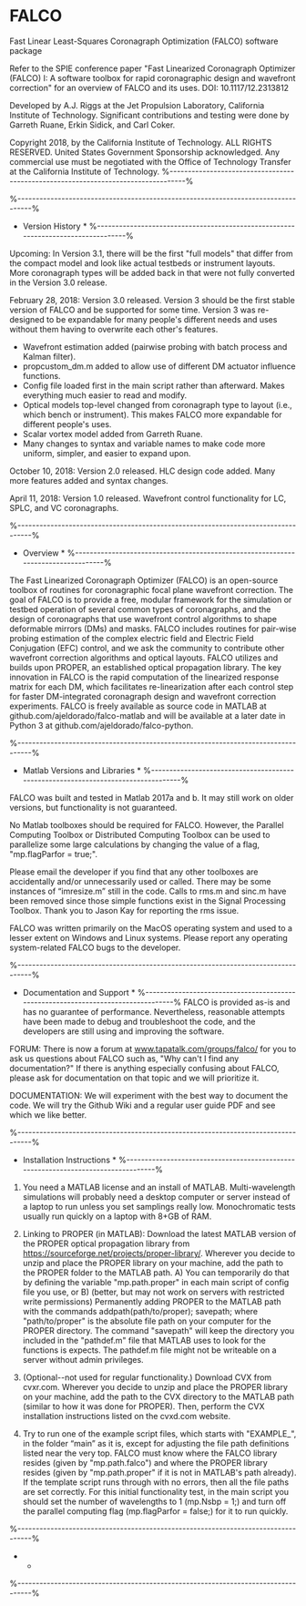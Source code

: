 # FALCO
Fast Linear Least-Squares Coronagraph Optimization (FALCO) software package

Refer to the SPIE conference paper "Fast Linearized Coronagraph Optimizer (FALCO) I: A software toolbox for rapid coronagraphic design and wavefront correction" for an overview of FALCO and its uses. 
DOI: 10.1117/12.2313812

Developed by A.J. Riggs at the Jet Propulsion Laboratory, California Institute of Technology.
Significant contributions and testing were done by Garreth Ruane, Erkin Sidick, and Carl Coker.

Copyright 2018, by the California Institute of Technology. ALL RIGHTS RESERVED. 
United States Government Sponsorship acknowledged. 
Any commercial use must be negotiated with the Office of Technology Transfer at the California Institute of Technology.
%----------------------------------------------------------------------------------%

%----------------------------------------------------------------------------------%
* Version History *
%----------------------------------------------------------------------------------%

Upcoming: In Version 3.1, there will be the first "full models" that differ from the compact model and look like actual testbeds or instrument layouts. More coronagraph types will be added back in that were not fully converted in the Version 3.0 release.

February 28, 2018: Version 3.0 released. Version 3 should be the first stable version of FALCO and be supported for some time. Version 3 was re-designed to be expandable for many people's different needs and uses without them having to overwrite each other's features.
  - Wavefront estimation added (pairwise probing with batch process and Kalman filter).
  - propcustom_dm.m added to allow use of different DM actuator influence functions.
  - Config file loaded first in the main script rather than afterward. Makes everything much easier to read and modify.
  - Optical models top-level changed from coronagraph type to layout (i.e., which bench or instrument). This makes FALCO more expandable for different people's uses.
  - Scalar vortex model added from Garreth Ruane.
  - Many changes to syntax and variable names to make code more uniform, simpler, and easier to expand upon.

October 10, 2018:  Version 2.0 released. HLC design code added. Many more features added and syntax changes.

April 11, 2018:    Version 1.0 released. Wavefront control functionality for LC, SPLC, and VC coronagraphs.

 
%----------------------------------------------------------------------------------%
* Overview *
%----------------------------------------------------------------------------------%

The Fast Linearized Coronagraph Optimizer (FALCO) is an open-source toolbox of routines for coronagraphic focal plane wavefront correction. The goal of FALCO is to provide a free, modular framework for the simulation or testbed operation of several common types of coronagraphs, and the design of coronagraphs that use wavefront control algorithms to shape deformable mirrors (DMs) and masks. FALCO includes routines for pair-wise probing estimation of the complex electric field and Electric Field Conjugation (EFC) control, and we ask the community to contribute other wavefront correction algorithms and optical layouts. FALCO utilizes and builds upon PROPER, an established optical propagation library. The key innovation in FALCO is the rapid computation of the linearized response matrix for each DM, which facilitates re-linearization after each control step for faster DM-integrated coronagraph design and wavefront correction experiments. FALCO is freely available as source code in MATLAB at github.com/ajeldorado/falco-matlab and will be available at a later date in Python 3 at github.com/ajeldorado/falco-python.


%----------------------------------------------------------------------------------%
* Matlab Versions and Libraries *
%----------------------------------------------------------------------------------%

FALCO was built and tested in Matlab 2017a and b. It may still work on older versions, but functionality is not guaranteed.

No Matlab toolboxes should be required for FALCO. However, the Parallel Computing Toolbox or Distributed Computing Toolbox can be used to parallelize some large calculations by changing the value of a flag, "mp.flagParfor = true;". 

Please email the developer if you find that any other toolboxes are accidentally and/or unnecessarily used or called. There may be some instances of “imresize.m” still in the code. Calls to rms.m and sinc.m have been removed since those simple functions exist in the Signal Processing Toolbox. Thank you to Jason Kay for reporting the rms issue.

FALCO was written primarily on the MacOS operating system and used to a lesser extent on Windows and Linux systems. Please report any operating system-related FALCO bugs to the developer.


%----------------------------------------------------------------------------------%
* Documentation and Support *
%----------------------------------------------------------------------------------%
FALCO is provided as-is and has no guarantee of performance. Nevertheless, reasonable attempts have been made to debug and troubleshoot the code, and the developers are still using and improving the software.

FORUM: There is now a forum at www.tapatalk.com/groups/falco/ for you to ask us questions about FALCO such as, "Why can't I find any documentation?" If there is anything especially confusing about FALCO, please ask for documentation on that topic and we will prioritize it.

DOCUMENTATION: We will experiment with the best way to document the code. We will try the Github Wiki and a regular user guide PDF and see which we like better.


%----------------------------------------------------------------------------------%
* Installation Instructions *
%----------------------------------------------------------------------------------%

1) You need a MATLAB license and an install of MATLAB. Multi-wavelength simulations will probably need a desktop computer or server instead of a laptop to run unless you set samplings really low. Monochromatic tests usually run quickly on a laptop with 8+GB of RAM.

2) Linking to PROPER (in MATLAB): Download the latest MATLAB version of the PROPER optical propagation library from https://sourceforge.net/projects/proper-library/. Wherever you decide to unzip and place the PROPER library on your machine, add the path to the PROPER folder to the MATLAB path. 
  A) You can temporarily do that by defining the variable "mp.path.proper" in each main script of config file you use, or 
  B) (better, but may not work on servers with restricted write permissions) Permanently adding PROPER to the MATLAB path with the commands 
       addpath(path/to/proper); savepath;
     where "path/to/proper" is the absolute file path on your computer for the PROPER directory. The command "savepath" will keep the directory you included in the "pathdef.m" file that MATLAB uses to look for the functions is expects. The pathdef.m file might not be writeable on a server without admin privileges. 

3) (Optional--not used for regular functionality.) Download CVX from cvxr.com. Wherever you decide to unzip and place the PROPER library on your machine, add the path to the CVX directory to the MATLAB path (similar to how it was done for PROPER). Then, perform the CVX installation instructions listed on the cvxd.com website.

4) Try to run one of the example script files, which starts with "EXAMPLE_", in the folder “main” as it is, except for adjusting the file path definitions listed near the very top. FALCO must know where the FALCO library resides (given by "mp.path.falco") and where the PROPER library resides (given by "mp.path.proper" if it is not in MATLAB's path already). If the template script runs through with no errors, then all the file paths are set correctly. For this initial functionality test, in the main script you should set the number of wavelengths to 1 (mp.Nsbp = 1;) and turn off the parallel computing  flag (mp.flagParfor = false;) for it to run quickly.

%----------------------------------------------------------------------------------%
*  *
%----------------------------------------------------------------------------------%
